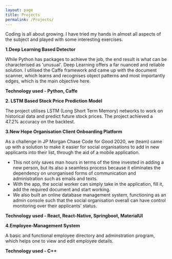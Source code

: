 ```yaml
---
layout: page
title: Projects
permalink: /Projects/
---
```


Coding is all about growing. I have tried my hands in almost all aspects of the subject and played with some interesting
exercises.

<b>1.Deep Learning Based Detector</b>

While Python has packages to achieve the job, the end result is what can be characterised as 'unusual'. Deep Learning offers a far nuanced and reliable solution.
I utilised the Caffe framework and came up with the document scanner, which learns and recognises object patterns and most importantly edges, which is the main objective here.

<b>Technology used - Python, Caffe</b>

<b>2. LSTM Based Stock Price Prediction Model </b>

The project utilises LSTM (Long Short Term Memory) networks to work on historical data and predict future stock prices. The project achieved a 47.2% accuracy on the backtest.

<b>3.New Hope Organisation Client Onboarding Platform</b>

As a challenge in JP Morgan Chase Code for Good 2020, we (team) came up with a solution to make it easier for social organisations to add in new applicants into their list, through the aid of a mobile application.  
- This not only saves man hours in terms of the time invested in adding a new person, but its also a seamless process because it eliminates the dependency on unorganised forms of communication and administration such as emails and texts.
- With the app, the social worker can simply take in the application, fill it, add the required document and start working.
- We also built an online database management system, functioning as an admin console such that the social organisation overall can have control monitoring over their applicants' status.

<b>Technology used - React, React-Native, Springboot, MaterialUI</b>

<b>4.Employee-Management System</b>

A basic and functional employee directory and adminstration program, which helps one to view and edit employee details.

<b>Technology used - C++</b>












[jekyll-organization]: https://github.com/jekyll
